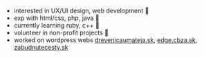 - interested in UX/UI design, web development 👀
- exp with html/css, php, java 💁
- currently learning ruby, c++ 🌱
- volunteer in non-profit projects 💫 
- worked on wordpress webs [drevenicaumateja.sk](https://drevenicaumateja.sk), [edge.cbza.sk](https://edge.cbza.sk), [zabudnutecesty.sk](https://zabudnutecesty.sk)

